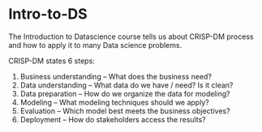 # Intro-to-DS
The Introduction to Datascience course tells us about CRISP-DM process and how to apply it to many Data science problems.

CRISP-DM states 6 steps:

1. Business understanding – What does the business need?
2. Data understanding – What data do we have / need? Is it clean?
3. Data preparation – How do we organize the data for modeling?
4. Modeling – What modeling techniques should we apply?
5. Evaluation – Which model best meets the business objectives?
6. Deployment – How do stakeholders access the results?

